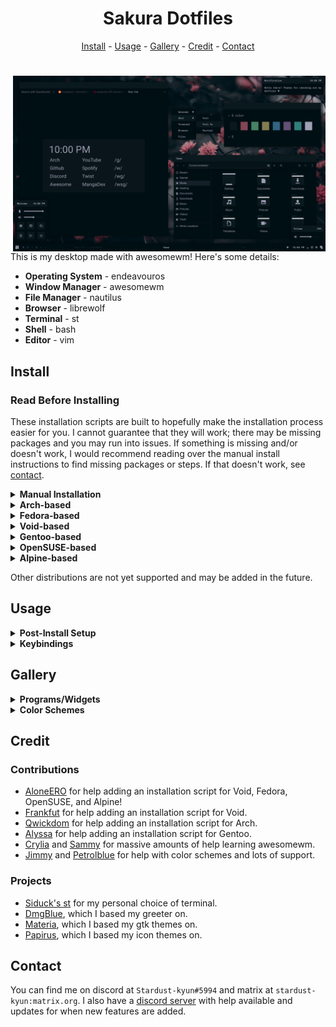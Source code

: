 <h1 align=center>Sakura Dotfiles</h1>

<div align="center">
<a href="#install">Install</a> - <a href="#usage">Usage</a> - <a href="#gallery">Gallery</a> - <a href="#credit">Credit</a> - <a href="#contact">Contact</a>
</div>

<h1></h1>

<img src="src/thumbnail.png" alt="img" align="right" width="500px">

This is my desktop made with awesomewm! Here's some details:

- **Operating System** - endeavouros
- **Window Manager** - awesomewm
- **File Manager** - nautilus
- **Browser** - librewolf
- **Terminal** - st
- **Shell** - bash
- **Editor** - vim

## Install

### Read Before Installing

These installation scripts are built to hopefully make the installation process easier for you. I cannot guarantee that they will work; there may be missing packages and you may run into issues. If something is missing and/or doesn't work, I would recommend reading over the manual install instructions to find missing packages or steps. If that doesn't work, see <a href="#contact">contact</a>.

<details>
<summary><b>Manual Installation</b></summary>

---

### Minimal Installation Packages

These packages use their names from the Arch repos and AUR. If you can't find them for your distribution, try using the source url from Arch repos.

- base-devel - utilities
- xorg - display server
    + xclip - clipboard
    + xorg-xprop - fetch dep
    + xsettingsd - reload gtk/icons
- pipewire - audio
- light - brightness
    + inotify-tools - brightness widget dep
- lightdm - display manager
    + lightdm-webkit2-greeter - greeter
    + light-locker - lock screen
- awesome-git - window manager
- rofi - run launcher
- picom - compositor
- polkit-gnome - polkit
- xdg-user-dirs - generate home dirs
- maim - screenshot
- ttf-roboto - gtk font
- ttf-roboto-mono - mono font
- noto-fonts - font support
- noto-fonts-cjk - cjk font support
- noto-fonts-emoji - emoji font support
- noto-fonts-extra - extra font support
- papirus-icon-theme - icon theme
- xcursor-breeze - cursor theme

### Utilities

- gvim - vim with clipboard
- librewolf - browser
- nemo - file manager
- viewnior - image viewer
- zathura - pdf viewer
- network-manager-applet - network applet
- cbatticon - battery applet
- volumeicon - volume applet
- gd - st dep

### Setup

- copy contents of `home` to `~/`
- copy contents of `usr/share` to `/usr/share`
- copy contents of `usr/bin` to `/usr/bin`
- copy contents of `lib/librewolf` to `/lib/librewolf` (if librewolf installed)
    + edit mozilla.cfg and replace `USER` with your user's name
- uncomment `#greeter-session=` and set it to `lightdm-webkit2-greeter` in `/etc/lightdm/lightdm.conf`
- set `webkit_theme` to `minimal` in `/etc/lightdm/lightdm-webkit2-greeter.conf`
- enable lightdm service
- enable NetworkManager service (if network-manager-applet installed)
- make contents of `~/.config/awesome/bin` executable
- run `sudo make install` in `~/.config/st`
- update font cache `fc-cache -fv`
- update xrdb `xrdb ~/.Xresources`
- generate home dirs `xdg-user-dirs-update`
- make screenshots dir in `~/Pictures/Screenshots`

---

</details>

<details>
<summary><b>Arch-based</b></summary>

---

### Arch

Using archinstall (relevant options):

- Profile - `xorg`
- Audio - `pipewire`
- Additional packages - `git`

### EndeavourOS

Install a minimal system without a desktop environment.

### After System Installation

```
$ git clone https://github.com/stardust-kyun/dotfiles ~/dotfiles
$ cd ~/dotfiles
$ ./install-arch.sh

# Install with log
$ script -c ./install-arch.sh ~/dotfiles-log.txt 
```

---

</details>

<details>
<summary><b>Fedora-based</b></summary>

---

# Read:

This script is still in development and currently only supports a minimal install. Some things may not work, use with caution.

### Fedora

Install Fedora Workstation.

### After System Installation

```
$ git clone https://github.com/stardust-kyun/dotfiles ~/dotfiles
$ cd ~/dotfiles
$ ./install-fedora.sh

# Install with log
$ script -c ./install-fedora.sh ~/dotfiles-log.txt 
```

---

</details>

<details>
<summary><b>Void-based</b></summary>

---

# Read:

This script is still in development and currently only supports a minimal install. Some things may not work, use with caution.

### Void

Install Void Base with glibc.

### After System Installation

```
$ sudo xbps-install git
$ git clone https://github.com/stardust-kyun/dotfiles ~/dotfiles
$ cd ~/dotfiles
$ ./install-void.sh

# Install with log
$ script -c ./install-void.sh ~/dotfiles-log.txt 
```

---

</details>

<details>
<summary><b>Gentoo-based</b></summary>

---

# Read:

This script is still in development and currently only supports a minimal install. Some things may not work, use with caution.

### Gentoo

Install Gentoo.

### After System Installation

```
$ git clone https://github.com/stardust-kyun/dotfiles ~/dotfiles
$ cd ~/dotfiles
$ ./install-gentoo.sh

# Install with log
$ script -c ./install-gentoo.sh ~/dotfiles-log.txt 
```

---

</details>

<details>
<summary><b>OpenSUSE-based</b></summary>

---

# Read:

This script is still in development and currently only supports a minimal install. Some things may not work, use with caution.

### OpenSUSE

Install OpenSUSE.

### After System Installation

```
$ git clone https://github.com/stardust-kyun/dotfiles ~/dotfiles
$ cd ~/dotfiles
$ ./install-opensuse.sh

# Install with log
$ script -c ./install-opensuse.sh ~/dotfiles-log.txt 
```

---

</details>

<details>
<summary><b>Alpine-based</b></summary>

---

# Read:

This script is still in development and currently only supports a minimal install. Some things may not work, use with caution.

### Alpine

Install Alpine.

### After System Installation

```
$ git clone https://github.com/stardust-kyun/dotfiles ~/dotfiles
$ cd ~/dotfiles
$ ./install-alpine.sh

# Install with log
$ script -c ./install-alpine.sh ~/dotfiles-log.txt 
```

---

</details>

Other distributions are not yet supported and may be added in the future.

## Usage

<details>
<summary><b>Post-Install Setup</b></summary>

---

### Minimal Install Setup

Since the minimal install doesn't include many programs/utilities, you'll need to install some before rebooting. I recommend installing a terminal, browser, file manager, and text editor. 

### Configuration

The file `~/.config/awesome/rc.lua` contains configuration options for awesome's default commands:

| Configuration  | Description              | Default                            |
| -------------- | ------------------------ | ---------------------------------- |
| `c.terminal`   | Default Terminal         | `"st"`                             |
| `c.browser`    | Default Web Browser      | `"librewolf"`                      |
| `c.files`      | Default File Manager     | `"nemo"`                           |
| `c.editor`     | Default Text Editor      | `"vim"`                            |
| `c.editor_cmd` | Default Editor Command   | `c.terminal .. " -e " .. c.editor` |
| `c.modkey`     | Default Modkey           | `"Mod4"`                           |
| `c.shutdown`   | Default Shutdown Command | `"shutdown now"`                   |
| `c.reboot`     | Default Reboot Command   | `"reboot"`                         |

If your distribution uses `runit` instead of `systemd` you will likely need to set `c.shutdown` and `c.reboot` to `loginctl poweroff` and `loginctl reboot`, respectively. You must have `elogind` installed and enabled for this to work.

---

</details>

<details>
<summary><b>Keybindings</b></summary>

---

### Configuration

The file `~/.config/awesome/config/bind.lua` contains awesome's keybindings:

| Keybinding         | Description           |
| ------------------ | --------------------- |
| `Mod+Enter`        | Open a Terminal       |
| `Mod+k`            | Show Keybindings      |
| `Mod+0`            | Show Power Menu       |
| `Mod+d`            | Show Run Launcher     |
| `Mod+e`            | Show Kaomoji Menu     |
| `Mod+Shift+d`      | Show Desktop Menu     |
| `Mod+Delete`       | Full Screenshot       |
| `Mod+Shift+Delete` | Partial Screenshot    |
| `Mod+Tab`          | Focus Next Window     |
| `Mod+Shift+Tab`    | Focus Previous Window |
| `Mod+1-6`          | Change Tag            |
| `Mod+Shift+1-6`    | Move Client to Tag    |
| `Mod+f`            | Toggle Fullscreen     |
| `Mod+s`            | Toggle Floating       |
| `Mod+m`            | Toggle Maximize       |
| `Mod+Shift+q`      | Close Window          |

---

</details>

## Gallery

<details>
<summary><b>Programs/Widgets</b></summary>

### Terminal
![terminal](src/terminal.png)

### Graphical
![graphical](src/graphical.png)

### Widget
![widget](src/widget.png)

### Browser
![browser](src/browser.png)

### Launcher
![launcher](src/launcher.png)

</details>

<details>
<summary><b>Color Schemes</b></summary>

### Sakura
![terminal](src/sakura.png)

### Bloom
![graphical](src/bloom.png)

### Shore
![widget](src/shore.png)

### Wave
![browser](src/wave.png)

### Shuttle
![launcher](src/shuttle.png)

</details>

## Credit

### Contributions

- [AloneERO](https://gitlab.com/AloneER0) for help adding an installation script for Void, Fedora, OpenSUSE, and Alpine!
- [Frankfut](https://github.com/frankfutlg) for help adding an installation script for Void.
- [Qwickdom](https://github.com/Qwickdom) for help adding an installation script for Arch.
- [Alyssa](https://github.com/alyssa-sudo) for help adding an installation script for Gentoo.
- [Crylia](https://github.com/Crylia) and [Sammy](https://github.com/TorchedSammy) for massive amounts of help learning awesomewm.
- [Jimmy](https://github.com/Jimmysit0) and [Petrolblue](https://github.com/petrolblue) for help with color schemes and lots of support.

### Projects

- [Siduck's st](https://github.com/siduck76/st) for my personal choice of terminal.
- [DmgBlue](https://github.com/davidmogar/lightdm-webkit2-dmg_blue), which I based my greeter on.
- [Materia](https://github.com/nana-4/materia-theme), which I based my gtk themes on.
- [Papirus](https://github.com/PapirusDevelopmentTeam/papirus-icon-theme), which I based my icon themes on.

## Contact

You can find me on discord at `Stardust-kyun#5994` and matrix at `stardust-kyun:matrix.org`. I also have a [discord server](https://discord.gg/38hQb6V8AW) with help available and updates for when new features are added.
